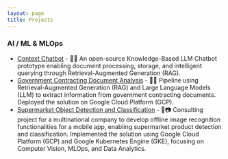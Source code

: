 ```yaml
---
layout: page
title: Projects
---
```


### AI / ML & MLOps

- [Context Chatbot](context-chatbot) - 🤖📄 An open-source Knowledge-Based LLM Chatbot prototype enabling document processing, storage, and intelligent querying through Retrieval-Augmented Generation (RAG).
- [Government Contracting Document Analysis](government-contracting) - 📄🚀 Pipeline using Retrieval-Augmented Generation (RAG) and Large Language Models (LLM) to extract information from government contracting documents. Deployed the solution on Google Cloud Platform (GCP).
- [Supermarket Object Detection and Classification](object-detection) - 🛒📷 Consulting project for a multinational company to develop offline image recognition functionalities for a mobile app, enabling supermarket product detection and classification. Implemented the solution using Google Cloud Platform (GCP) and Google Kubernetes Engine (GKE), focusing on Computer Vision, MLOps, and Data Analytics.